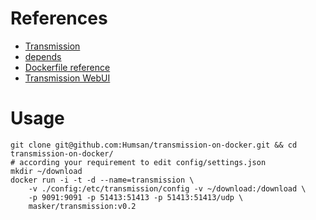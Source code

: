 # References
- [Transmission](https://github.com/transmission/transmission)
- [depends](https://github.com/transmission/transmission/issues/801#issuecomment-451660375)
- [Dockerfile reference](https://docs.docker.com/engine/reference/builder/#dockerfile-examples)
- [Transmission WebUI](https://github.com/ronggang/transmission-web-control)

# Usage
```shell
git clone git@github.com:Humsan/transmission-on-docker.git && cd transmission-on-docker/
# according your requirement to edit config/settings.json
mkdir ~/download
docker run -i -t -d --name=transmission \
    -v ./config:/etc/transmission/config -v ~/download:/download \
    -p 9091:9091 -p 51413:51413 -p 51413:51413/udp \
    masker/transmission:v0.2

```
